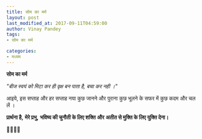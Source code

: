 ```yaml
---
title: सोम का मर्म
layout: post
last_modified_at: 2017-09-11T04:59:00
author: Vinay Pandey
tags:
- सोम का मर्म

categories:
- मध्यम
---
```

**सोम का मर्म**

*"बीज स्वयं को मिटा कर ही वृक्ष बन पाता है, बचा कर नही ।"*

आइये, इस सप्ताह और हर सप्ताह नया कुछ जानने और पुराना कुछ भूलने के सफर में कुछ कदम और चल लें । 

**प्रार्थना है,**
**मेरे प्रभु,**
**भविष्य की चुनौती के लिए शक्ति**
**और**
**अतीत से मुक्ति के लिए युक्ति देना।**

🙏🌷🌷🙏


